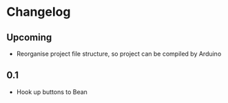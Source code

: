 # Changelog

## Upcoming

- Reorganise project file structure, so project can be compiled by Arduino

## 0.1

- Hook up buttons to Bean
